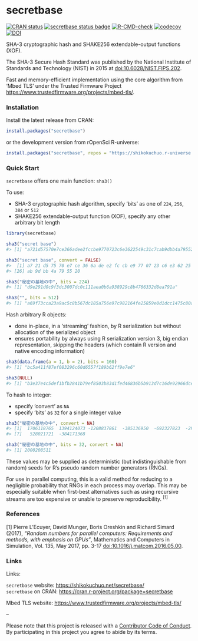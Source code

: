 
<!-- README.md is generated from README.Rmd. Please edit that file -->

# secretbase

<!-- badges: start -->

[![CRAN
status](https://www.r-pkg.org/badges/version/secretbase?color=42147b)](https://CRAN.R-project.org/package=secretbase)
[![secretbase status
badge](https://shikokuchuo.r-universe.dev/badges/secretbase?color=e4723a)](https://shikokuchuo.r-universe.dev/secretbase)
[![R-CMD-check](https://github.com/shikokuchuo/secretbase/workflows/R-CMD-check/badge.svg)](https://github.com/shikokuchuo/secretbase/actions)
[![codecov](https://codecov.io/gh/shikokuchuo/secretbase/graph/badge.svg)](https://app.codecov.io/gh/shikokuchuo/secretbase)
[![DOI](https://zenodo.org/badge/745691432.svg)](https://zenodo.org/doi/10.5281/zenodo.10553139)
<!-- badges: end -->

SHA-3 cryptographic hash and SHAKE256 extendable-output functions (XOF).

The SHA-3 Secure Hash Standard was published by the National Institute
of Standards and Technology (NIST) in 2015 at
[doi:10.6028/NIST.FIPS.202](https://dx.doi.org/10.6028/NIST.FIPS.202).

Fast and memory-efficient implementation using the core algorithm from
‘Mbed TLS’ under the Trusted Firmware Project
<https://www.trustedfirmware.org/projects/mbed-tls/>.

### Installation

Install the latest release from CRAN:

``` r
install.packages("secretbase")
```

or the development version from rOpenSci R-universe:

``` r
install.packages("secretbase", repos = "https://shikokuchuo.r-universe.dev")
```

### Quick Start

`secretbase` offers one main function: `sha3()`

To use:

- SHA-3 cryptographic hash algorithm, specify ‘bits’ as one of `224`,
  `256`, `384` or `512`
- SHAKE256 extendable-output function (XOF), specify any other arbitrary
  bit length

``` r
library(secretbase)

sha3("secret base")
#> [1] "a721d57570e7ce366adee2fccbe9770723c6e3622549c31c7cab9dbb4a795520"

sha3("secret base", convert = FALSE)
#>  [1] a7 21 d5 75 70 e7 ce 36 6a de e2 fc cb e9 77 07 23 c6 e3 62 25 49 c3 1c 7c
#> [26] ab 9d bb 4a 79 55 20

sha3("秘密の基地の中", bits = 224)
#> [1] "d9e291d0c9f3dc3007dc0c111aea0b6a938929c8b4766332d8ea791a"

sha3("", bits = 512)
#> [1] "a69f73cca23a9ac5c8b567dc185a756e97c982164fe25859e0d1dcc1475c80a615b2123af1f5f94c11e3e9402c3ac558f500199d95b6d3e301758586281dcd26"
```

Hash arbitrary R objects:

- done in-place, in a ‘streaming’ fashion, by R serialization but
  without allocation of the serialized object
- ensures portability by always using R serialization version 3, big
  endian representation, skipping the headers (which contain R version
  and native encoding information)

``` r
sha3(data.frame(a = 1, b = 2), bits = 160)
#> [1] "bc5a411f87ef083296c60d6557f189b62ff9e7e6"

sha3(NULL)
#> [1] "b3e37e4c5def1bfb2841b79ef8503b83d1fed46836b5b913d7c16de92966dcee"
```

To hash to integer:

- specify ‘convert’ as `NA`
- specify ‘bits’ as `32` for a single integer value

``` r
sha3("秘密の基地の中", convert = NA)
#> [1]  1706118765  1394124073 -1208837861  -385136950  -692327823  -291994555
#> [7]   528021721  -384171368

sha3("秘密の基地の中", bits = 32, convert = NA)
#> [1] 2000208511
```

These values may be supplied as deterministic (but indistinguishable
from random) seeds for R’s pseudo random number generators (RNGs).

For use in parallel computing, this is a valid method for reducing to a
negligible probability that RNGs in each process may overlap. This may
be especially suitable when first-best alternatives such as using
recursive streams are too expensive or unable to preserve
reproducibility. <sup>\[1\]</sup>

### References

\[1\] Pierre L’Ecuyer, David Munger, Boris Oreshkin and Richard Simard
(2017), *“Random numbers for parallel computers: Requirements and
methods, with emphasis on GPUs”*, Mathematics and Computers in
Simulation, Vol. 135, May 2017, pp. 3-17
[doi:10.1016/j.matcom.2016.05.00](https://doi.org/10.1016/j.matcom.2016.05.005).

### Links

Links:

`secretbase` website: <https://shikokuchuo.net/secretbase/><br />
`secretbase` on CRAN:
<https://cran.r-project.org/package=secretbase><br />

Mbed TLS website:
<https://www.trustedfirmware.org/projects/mbed-tls/><br />

–

Please note that this project is released with a [Contributor Code of
Conduct](https://shikokuchuo.net/secretbase/CODE_OF_CONDUCT.html). By
participating in this project you agree to abide by its terms.
